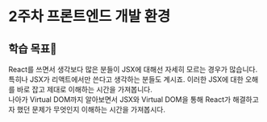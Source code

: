 # 2주차 프론트엔드 개발 환경

## 학습 목표🚀

React를 쓰면서 생각보다 많은 분들이 JSX에 대해선 자세히 모르는 경우가 많습니다.  
특히나 JSX가 리액트에서만 쓴다고 생각하는 분들도 계시죠. 이러한 JSX에 대한 오해를 바로 잡고 제대로 이해하는 시간을 가져봅니다.  
나아가 Virtual DOM까지 알아보면서 JSX와 Virtual DOM을 통해 React가 해결하고자 했던 문제가 무엇인지 이해하는 시간을 가져봅시다.
